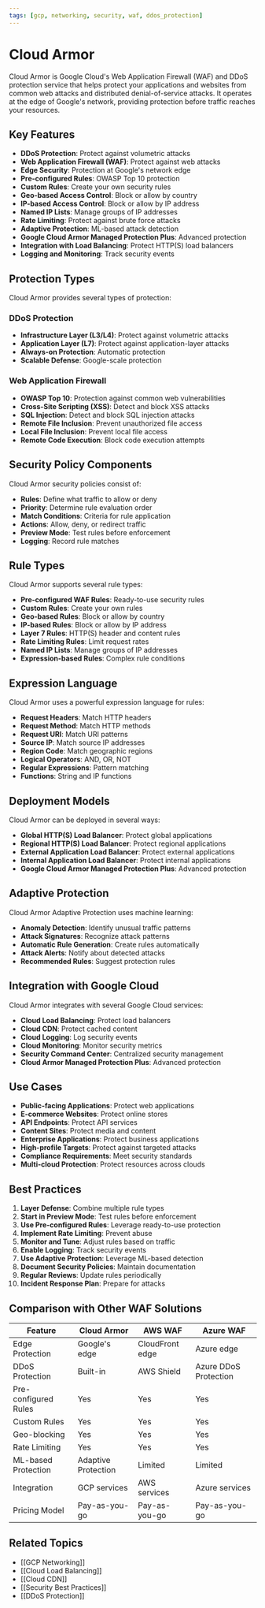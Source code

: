 ```yaml
---
tags: [gcp, networking, security, waf, ddos_protection]
---
```


# Cloud Armor

Cloud Armor is Google Cloud's Web Application Firewall (WAF) and DDoS protection service that helps protect your applications and websites from common web attacks and distributed denial-of-service attacks. It operates at the edge of Google's network, providing protection before traffic reaches your resources.

## Key Features

- **DDoS Protection**: Protect against volumetric attacks
- **Web Application Firewall (WAF)**: Protect against web attacks
- **Edge Security**: Protection at Google's network edge
- **Pre-configured Rules**: OWASP Top 10 protection
- **Custom Rules**: Create your own security rules
- **Geo-based Access Control**: Block or allow by country
- **IP-based Access Control**: Block or allow by IP address
- **Named IP Lists**: Manage groups of IP addresses
- **Rate Limiting**: Protect against brute force attacks
- **Adaptive Protection**: ML-based attack detection
- **Google Cloud Armor Managed Protection Plus**: Advanced protection
- **Integration with Load Balancing**: Protect HTTP(S) load balancers
- **Logging and Monitoring**: Track security events

## Protection Types

Cloud Armor provides several types of protection:

### DDoS Protection
- **Infrastructure Layer (L3/L4)**: Protect against volumetric attacks
- **Application Layer (L7)**: Protect against application-layer attacks
- **Always-on Protection**: Automatic protection
- **Scalable Defense**: Google-scale protection

### Web Application Firewall
- **OWASP Top 10**: Protection against common web vulnerabilities
- **Cross-Site Scripting (XSS)**: Detect and block XSS attacks
- **SQL Injection**: Detect and block SQL injection attacks
- **Remote File Inclusion**: Prevent unauthorized file access
- **Local File Inclusion**: Prevent local file access
- **Remote Code Execution**: Block code execution attempts

## Security Policy Components

Cloud Armor security policies consist of:

- **Rules**: Define what traffic to allow or deny
- **Priority**: Determine rule evaluation order
- **Match Conditions**: Criteria for rule application
- **Actions**: Allow, deny, or redirect traffic
- **Preview Mode**: Test rules before enforcement
- **Logging**: Record rule matches

## Rule Types

Cloud Armor supports several rule types:

- **Pre-configured WAF Rules**: Ready-to-use security rules
- **Custom Rules**: Create your own rules
- **Geo-based Rules**: Block or allow by country
- **IP-based Rules**: Block or allow by IP address
- **Layer 7 Rules**: HTTP(S) header and content rules
- **Rate Limiting Rules**: Limit request rates
- **Named IP Lists**: Manage groups of IP addresses
- **Expression-based Rules**: Complex rule conditions

## Expression Language

Cloud Armor uses a powerful expression language for rules:

- **Request Headers**: Match HTTP headers
- **Request Method**: Match HTTP methods
- **Request URI**: Match URI patterns
- **Source IP**: Match source IP addresses
- **Region Code**: Match geographic regions
- **Logical Operators**: AND, OR, NOT
- **Regular Expressions**: Pattern matching
- **Functions**: String and IP functions

## Deployment Models

Cloud Armor can be deployed in several ways:

- **Global HTTP(S) Load Balancer**: Protect global applications
- **Regional HTTP(S) Load Balancer**: Protect regional applications
- **External Application Load Balancer**: Protect external applications
- **Internal Application Load Balancer**: Protect internal applications
- **Google Cloud Armor Managed Protection Plus**: Advanced protection

## Adaptive Protection

Cloud Armor Adaptive Protection uses machine learning:

- **Anomaly Detection**: Identify unusual traffic patterns
- **Attack Signatures**: Recognize attack patterns
- **Automatic Rule Generation**: Create rules automatically
- **Attack Alerts**: Notify about detected attacks
- **Recommended Rules**: Suggest protection rules

## Integration with Google Cloud

Cloud Armor integrates with several Google Cloud services:

- **Cloud Load Balancing**: Protect load balancers
- **Cloud CDN**: Protect cached content
- **Cloud Logging**: Log security events
- **Cloud Monitoring**: Monitor security metrics
- **Security Command Center**: Centralized security management
- **Cloud Armor Managed Protection Plus**: Advanced protection

## Use Cases

- **Public-facing Applications**: Protect web applications
- **E-commerce Websites**: Protect online stores
- **API Endpoints**: Protect API services
- **Content Sites**: Protect media and content
- **Enterprise Applications**: Protect business applications
- **High-profile Targets**: Protect against targeted attacks
- **Compliance Requirements**: Meet security standards
- **Multi-cloud Protection**: Protect resources across clouds

## Best Practices

1. **Layer Defense**: Combine multiple rule types
2. **Start in Preview Mode**: Test rules before enforcement
3. **Use Pre-configured Rules**: Leverage ready-to-use protection
4. **Implement Rate Limiting**: Prevent abuse
5. **Monitor and Tune**: Adjust rules based on traffic
6. **Enable Logging**: Track security events
7. **Use Adaptive Protection**: Leverage ML-based detection
8. **Document Security Policies**: Maintain documentation
9. **Regular Reviews**: Update rules periodically
10. **Incident Response Plan**: Prepare for attacks

## Comparison with Other WAF Solutions

| Feature | Cloud Armor | AWS WAF | Azure WAF |
|---------|-------------|---------|-----------|
| Edge Protection | Google's edge | CloudFront edge | Azure edge |
| DDoS Protection | Built-in | AWS Shield | Azure DDoS Protection |
| Pre-configured Rules | Yes | Yes | Yes |
| Custom Rules | Yes | Yes | Yes |
| Geo-blocking | Yes | Yes | Yes |
| Rate Limiting | Yes | Yes | Yes |
| ML-based Protection | Adaptive Protection | Limited | Limited |
| Integration | GCP services | AWS services | Azure services |
| Pricing Model | Pay-as-you-go | Pay-as-you-go | Pay-as-you-go |

## Related Topics
- [[GCP Networking]]
- [[Cloud Load Balancing]]
- [[Cloud CDN]]
- [[Security Best Practices]]
- [[DDoS Protection]]
